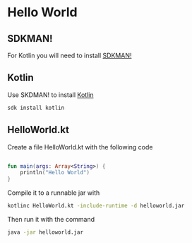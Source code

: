 # Hello World

## SDKMAN!

For Kotlin you will need to install [SDKMAN!](https://sdkman.io/install)

## Kotlin

Use SKDMAN! to install [Kotlin](https://kotlinlang.org/docs/tutorials/command-line.html)

```bash
sdk install kotlin
```

## HelloWorld.kt

Create a file HelloWorld.kt with the following code

```kotlin

fun main(args: Array<String>) {
    println("Hello World")
}

```

Compile it to a runnable jar with

```bash
kotlinc HelloWorld.kt -include-runtime -d helloworld.jar
```

Then run it with the command

```bash
java -jar helloworld.jar
```
